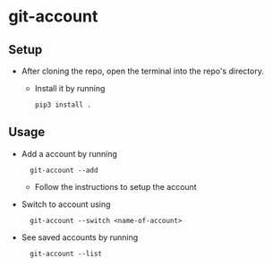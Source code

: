 # git-account

## Setup

- After cloning the repo, open the terminal into the repo's directory.
  - Install it by running

        pip3 install .

## Usage

- Add a account by running

        git-account --add

  - Follow the instructions to setup the account

- Switch to account using

        git-account --switch <name-of-account>

- See saved accounts by running

        git-account --list